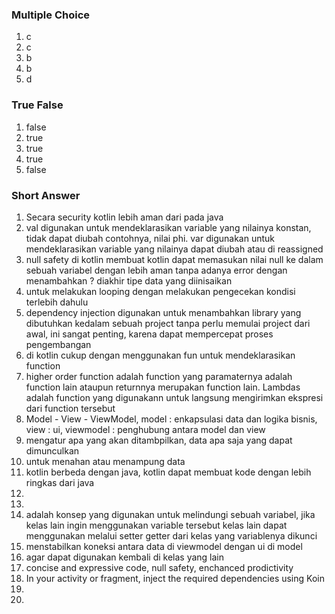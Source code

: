 ### Multiple Choice
1. c
2. c
3. b
4. b
5. d

### True False
1. false
2. true
3. true
4. true
5. false

### Short Answer
1. Secara security kotlin lebih aman dari pada java
2. val digunakan untuk mendeklarasikan variable yang nilainya konstan, tidak dapat diubah contohnya, nilai phi. var digunakan untuk mendeklarasikan variable yang nilainya dapat diubah atau di reassigned
3. null safety di kotlin membuat kotlin dapat memasukan nilai null ke dalam sebuah variabel dengan lebih aman tanpa adanya error dengan menambahkan ? diakhir tipe data yang diinisaikan
4. untuk melakukan looping dengan melakukan pengecekan kondisi terlebih dahulu
5. dependency injection digunakan untuk menambahkan library yang dibutuhkan kedalam sebuah project tanpa perlu memulai project dari awal, ini sangat penting, karena dapat mempercepat proses pengembangan
6. di kotlin cukup dengan menggunakan fun untuk mendeklarasikan function
7. higher order function adalah function yang paramaternya adalah function lain ataupun returnnya merupakan function lain. Lambdas adalah function yang digunakann untuk langsung mengirimkan ekspresi dari function tersebut
8. Model - View - ViewModel, model : enkapsulasi data dan  logika bisnis, view : ui, viewmodel : penghubung antara model dan view
9. mengatur apa yang akan ditambpilkan, data apa saja yang dapat dimunculkan
10. untuk menahan atau menampung data 
11. kotlin berbeda dengan java, kotlin dapat membuat kode dengan lebih ringkas dari java
12. 
13. 
14. adalah konsep yang digunakan untuk melindungi sebuah variabel, jika kelas lain ingin menggunakan variable tersebut kelas lain dapat menggunakan melalui setter getter dari kelas yang variablenya dikunci
15. menstabilkan koneksi antara data  di viewmodel dengan ui di model
16. agar dapat digunakan kembali di kelas yang lain
17. concise and expressive code, null safety, enchanced prodictivity
18. In your activity or fragment, inject the required dependencies using Koin
19. 
20. 
